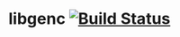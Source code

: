 # libgenc [![Build Status](https://travis-ci.org/vinbero/libgenc.svg?branch=master)](https://travis-ci.org/vinbero/libgenc)
